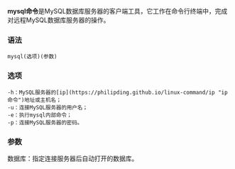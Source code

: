 **mysql命令**是MySQL数据库服务器的客户端工具，它工作在命令行终端中，完成对远程MySQL数据库服务器的操作。

### 语法  

```
mysql(选项)(参数)
```

### 选项  

```
-h：MySQL服务器的[ip](https://philipding.github.io/linux-command/ip "ip命令")地址或主机名；
-u：连接MySQL服务器的用户名；
-e：执行mysql内部命令；
-p：连接MySQL服务器的密码。
```

### 参数  

数据库：指定连接服务器后自动打开的数据库。